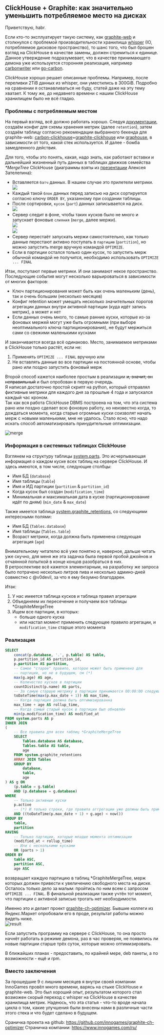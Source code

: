 ## ClickHouse + Graphite: как значительно уменьшить потребляемое место на дисках

Приветствую, habr.

Если кто-то эксплуатирует такую систему, как [graphite-web](https://github.com/graphite-project/graphite-web) и столкнулся с проблемой производительности хранилища [whisper](https://github.com/graphite-project/whisper) (IO, потребляемое дисковое пространство), то шанс того, что был брошен взгляд на ClickHouse в качестве замены, должен стремиться к единице. Данное утверждение подразумевает, что в качестве принимающего демона уже используется сторонняя реализация, например [carbonwriter](https://github.com/grobian/carbonwriter) или [go-carbon](https://github.com/go-graphite/go-carbon).

ClickHouse хорошо решает описанные проблемы. Например, после переливки 2TiB данных из whisper, они уместились в 300GiB. Подробно на сравнении я останавливаться не буду, статей даже на эту тему хватает. К тому же, до недавнего времени с нашим ClickHouse хранилищем было не всё гладко.
<cut text="Так что же не так?"/>

### Проблемы с потребляемым местом

На первый взгляд, всё должно работать хорошо. Следуя [документации](https://clickhouse.yandex/docs/ru/operations/table_engines/graphitemergetree/#primer-konfiguratsii), создаём конфиг для схемы хранения метрик (далее `retention`), затем создаём таблицу согласно рекомендации выбранного бекенда для graphite-web: [carbon-clickhouse](https://github.com/lomik/carbon-clickhouse)+[graphite-clickhouse](https://github.com/lomik/graphite-clickhouse) или [graphouse](https://github.com/ClickHouse/graphouse), в зависимости от того, какой стек используется. И далее - бомба замедленного действия.

Для того, чтобы это понять, какая, надо знать, как работают вставки и дальнейший жизненный путь данных в таблицах движков семейства *\*MergeTree* ClickHouse (диаграммы взяты из [презентации](https://youtu.be/PLMSA_gDdyM) Алексея Зателепина):

* Вставляется `батч` данных. В нашем случае это прилетели метрики.  
![](https://habrastorage.org/webt/sg/w-/j-/sgw-j-iqinterrfern_vltigkzk.png)
* Каждый такой `блок` данных перед записью на диск сортируется согласно ключу `ORDER BY`, указанному при создании таблицы.
* После сортировки, `кусок` (`part`) данных записывается на диск.  
![](https://habrastorage.org/webt/pw/jn/i2/pwjni2dacybsmesxpbhsjzcbsnu.png)
* Сервер следит в фоне, чтобы таких кусков было не много и запускает фоновые `слияния` (`merge`, далее мержи).  
![](https://habrastorage.org/webt/bl/jx/ge/bljxge8pm7mw1dknwvqptruwqcu.png)  
![](https://habrastorage.org/webt/le/nx/bk/lenxbkzrtkajgoat-tqdfuqnzkk.png)
* Сервер перестаёт запускать мержи самостоятельно, как только данные перестают активно поступать в `партицию` (`partition`), но можно запустить merge вручную командой `OPTIMIZE`.
* Если в партиции остался только один кусок, то запустить мерж обычной командой не получится, необходимо использовать `OPTIMIZE ... FINAL`

Итак, поступают первые метрики. И они занимают некое пространство. Последующие события могут несколько варьироваться в зависимости от многих факторов:

* Ключ партиционирования может быть как очень маленьким (день), так и очень большим (несколько месяцев)
* Конфиг retention может умещать несколько значительных порогов агрегации данных внутри активной партиции (куда идёт запись метрик), а может и нет
* Если данных очень много, то самые ранние куски, которые из-за фоновых мержей могут уже быть огромными (при выборе неоптимального ключа партиционирования), не будут мержиться сами со свежими маленькими кусками

И заканчивается всегда всё одинаково. Место, занимаемое метриками в ClickHouse только растёт, если не:

1. Применять `OPTIMIZE ... FINAL` вручную или
2. Не вставлять данные во все партиции на постоянной основе, чтобы рано или поздно запустить фоновый мерж

Второй способ кажется наиболее простым в реализации ~~и, значит, он неправильный~~ и был опробован в первую очередь.  
Я написал достаточно простой скрипт на python, который отправлял фиктивные метрики для каждого дня за прошлые 4 года и запускался каждый час кроном.  
Так как вся работа ClickHouse DBMS построена на том, что эта система рано или поздно сделает всю фоновую работу, но неизвестно когда, то дождаться момента, когда старые огромные куски соизволят начать мерж с новыми маленькими, мне не удалось. Стало ясно, что надо искать способ автоматизировать принудительные оптимизации.

![merge](https://habrastorage.org/webt/zu/qt/b9/zuqtb90bcok18z_qs7pw1zxd88g.jpeg)

### Информация в системных таблицах ClickHouse

Взглянем на структуру таблицы [system.parts](https://clickhouse.yandex/docs/ru/operations/system_tables/#system_tables-parts). Это исчерпывающая информация о каждом куске всех таблиц на сервере ClickHouse. И здесь имеются, в том числе, следующие столбцы:

* Имя БД (`database`)
* Имя таблицы (`table`)
* Имя и ИД партиции (`partition` & `partition_id`)
* Когда кусок был создан (`modification_time`)
* Минимальная и максимальная дата в куске (партиционирование идёт по дням) (`min_date` & `max_date`)

Также имеется таблица [system.graphite_retentions](https://clickhouse.yandex/docs/ru/operations/system_tables/#system-graphite-retentions), со следующими интересными полями:

* Имя БД (`Tables.database`)
* Имя таблицы (`Tables.table`)
* Возраст метрики, когда должна быть применена следующая агрегация (`age`)

Внимательному читателю всё уже понятно и, наверное, дальше читать уже скучно, для меня же эта задачка была первой пробой джойнов и отчаянной попыткой в конце концов разобраться в них.  
В ретроспективе всё кажется элементарным, на разработку же запроса было потрачено несколько литров пива и несколько админо-дней совместно с @v0devil, за что я ему безумно благодарен.

Итак:

1. У нас имеется таблица кусков и таблица правил агрегации
1. Объединяем их пересечение и получаем все таблицы \*GraphiteMergeTree
1. Ищем все партиции, в которых:
    - больше одного куска
    - или настал момент применить следующее правило агрегации, и `modification_time` старше этого момента

### Реализация

<spoiler title="Данный запрос">

```sql
SELECT
    concat(p.database, '.', p.table) AS table,
    p.partition_id AS partition_id,
    p.partition AS partition,
    -- Самое "старое" правило, которое может быть применено для
    -- партиции, но не в будущем, см (*)
    max(g.age) AS age,
    -- Количество кусков в партиции
    countDistinct(p.name) AS parts,
    -- За самую старшую метрику в партиции принимается 00:00:00 следующего дня
    toDateTime(max(p.max_date + 1)) AS max_time,
    -- Когда партиция должна быть оптимизированна
    max_time + age AS rollup_time,
    -- Когда самый старый кусок в партиции был обновлён
    min(p.modification_time) AS modified_at
FROM system.parts AS p
INNER JOIN
(
    -- Все правила для всех таблиц *GraphiteMergeTree
    SELECT
        Tables.database AS database,
        Tables.table AS table,
        age
    FROM system.graphite_retentions
    ARRAY JOIN Tables
    GROUP BY
        database,
        table,
        age
) AS g ON
    (p.table = g.table)
    AND (p.database = g.database)
WHERE
    -- Только активные куски
    p.active
    -- (*) И только строки, где правила аггрегации уже должны быть применены
    AND ((toDateTime(p.max_date + 1) + g.age) < now())
GROUP BY
    table,
    partition
HAVING
    -- Только партиции, которые младше момента оптимизации
    (modified_at < rollup_time)
    -- Или с несколькими кусками
    OR (parts > 1)
ORDER BY
    table ASC,
    partition ASC,
    age ASC
```

</spoiler>

возвращает каждую партицию в таблиц \*GraphiteMergeTree, мерж которых должен привести к увеличению свободного места на диске. Осталось только дело за малым: пройтись по ним всем с запросом `OPTIMIZE ... FINAL`. В финальной реализации также учтён тот момент, что партиции с активной записью трогать нет необходимости.

Именно это и делает проект [graphite-ch-optimizer](https://github.com/innogames/graphite-ch-optimizer). Бывшие коллеги из Яндекс.Маркет опробовали его в проде, результат работы можно видеть ниже.  
![result](https://habrastorage.org/webt/23/wv/mw/23wvmwkqw9ckohfvfqfshwhbqmu.jpeg)

Если запустить программу на сервере с ClickHouse, то она просто начнёт работать в режиме демона, раз в час проверяя, не появились ли новые партиции старше трёх суток, которые можно оптимизировать.

В ближайших планах - предоставить, по крайней мере, deb пакеты, а по возможности - ещё и rpm.

### Вместо заключения

За прошедшие 9 с лишним месяцев я внутри своей компании InnoGames провёл много времени, варясь на стыке ClickHouse и graphite-web. Это был хороший опыт, результатом которого стал возможен скорый переход с whisper на ClickHouse в качестве хранилища метрик. Надеюсь, что эта статья - что-то вроде начала цикла о том, какие улучшения были внесены нами в различные части этого стека и что будет сделано в будущем.

Сраничка проекта на github: https://github.com/innogames/graphite-ch-optimizer
Страничка компании: https://www.innogames.com/ru/
